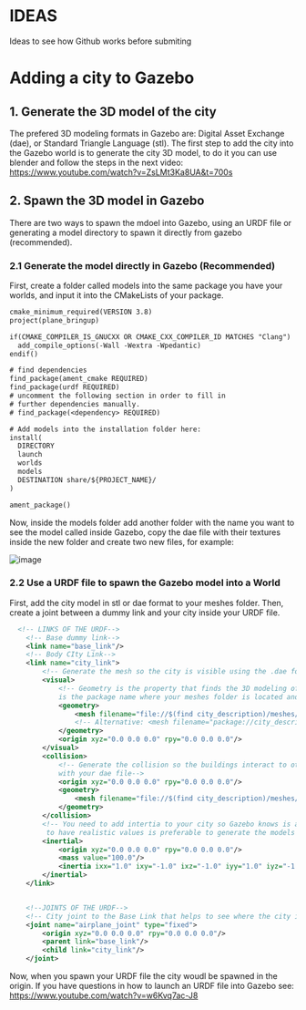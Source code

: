 # IDEAS
Ideas to see how Github works before submiting

# Adding a city to Gazebo
## 1. Generate the 3D model of the city
The prefered 3D modeling formats in Gazebo are: Digital Asset Exchange (dae), or Standard Triangle Language (stl). The first step to add the city into the Gazebo world is to generate the city 3D model, to do it you can use blender and follow the steps in the next video: https://www.youtube.com/watch?v=ZsLMt3Ka8UA&t=700s
## 2. Spawn the 3D model in Gazebo
There are two ways to spawn the mdoel into Gazebo, using an URDF file or generating a model directory to spawn it directly from gazebo (recommended).
### 2.1 Generate the model directly in Gazebo (Recommended)
First, create a folder called models into the same package you have your worlds, and input it into the CMakeLists of your package. 
```txt
cmake_minimum_required(VERSION 3.8)
project(plane_bringup)

if(CMAKE_COMPILER_IS_GNUCXX OR CMAKE_CXX_COMPILER_ID MATCHES "Clang")
  add_compile_options(-Wall -Wextra -Wpedantic)
endif()

# find dependencies
find_package(ament_cmake REQUIRED)
find_package(urdf REQUIRED)
# uncomment the following section in order to fill in
# further dependencies manually.
# find_package(<dependency> REQUIRED)

# Add models into the installation folder here:
install(
  DIRECTORY 
  launch 
  worlds
  models 
  DESTINATION share/${PROJECT_NAME}/
)

ament_package()

```
Now, inside the models folder add another folder with the name you want to see the model called inside Gazebo, copy the dae file with their textures inside the new folder and create two new files, for example:

![image](https://github.com/user-attachments/assets/de103054-1270-4302-ab7d-4c15f3b29f96)





### 2.2 Use a URDF file to spawn the Gazebo model into a World
First, add the city model in stl or dae format to your meshes folder. Then, create a joint between a dummy link and your city inside your URDF file. 
```xml
  <!-- LINKS OF THE URDF-->
    <!-- Base dummy link-->
    <link name="base_link"/>
    <!-- Body CIty Link-->
    <link name="city_link">
        <!-- Generate the mesh so the city is visible using the .dae format-->
        <visual>
            <!-- Geometry is the property that finds the 3D modeling of the city,where city_description 
            is the package name where your meshes folder is located and installed-->
            <geometry>
                <mesh filename="file://$(find city_description)/meshes/city.dae" scale="1 1 1"/> <!-- In case of .dae file-->
                <!-- Alternative: <mesh filename="package://city_description/meshes/city.stl" scale="1 1 1"/>-->
            </geometry>
            <origin xyz="0.0 0.0 0.0" rpy="0.0 0.0 0.0"/>
        </visual>
        <collision>
            <!-- Generate the collision so the buildings interact to other models int he simulation 
            with your dae file-->
            <origin xyz="0.0 0.0 0.0" rpy="0.0 0.0 0.0"/>
            <geometry>
                <mesh filename="file://$(find city_description)/meshes/city.dae" scale="0.5 0.5 0.5"/>
            </geometry>
        </collision>
        <!-- You need to add intertia to your city so Gazebo knows is a real object; however, if you want
         to have realistic values is preferable to generate the models directly into Gazebo-->
        <inertial>
            <origin xyz="0.0 0.0 0.0" rpy="0.0 0.0 0.0"/>
            <mass value="100.0"/>
            <inertia ixx="1.0" ixy="-1.0" ixz="-1.0" iyy="1.0" iyz="-1.0" izz="1.0"/>
        </inertial>
    </link>


    <!--JOINTS OF THE URDF-->
    <!-- City joint to the Base Link that helps to see where the city is located with respect to the origin-->
    <joint name="airplane_joint" type="fixed">
        <origin xyz="0.0 0.0 0.0" rpy="0.0 0.0 0.0"/>
        <parent link="base_link"/>
        <child link="city_link"/>
    </joint>
```
Now, when you spawn your URDF file the city woudl be spawned in the origin. If you have questions in how to launch an URDF file into Gazebo see: https://www.youtube.com/watch?v=w6Kvq7ac-J8
